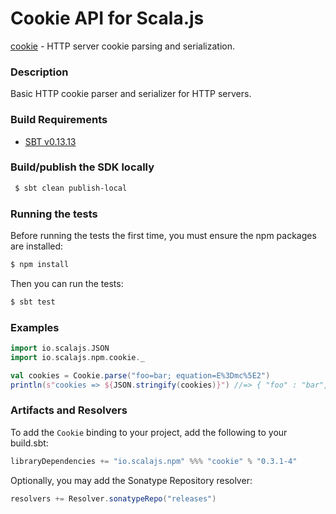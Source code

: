 Cookie API for Scala.js
================================
[cookie](https://www.npmjs.com/package/cookie) - HTTP server cookie parsing and serialization.

### Description

Basic HTTP cookie parser and serializer for HTTP servers.

<a name="build_requirements"></a>
### Build Requirements

* [SBT v0.13.13](http://www.scala-sbt.org/download.html)

<a name="building_sdk"></a>
### Build/publish the SDK locally

```bash
 $ sbt clean publish-local
```

### Running the tests

Before running the tests the first time, you must ensure the npm packages are installed:

```bash
$ npm install
```

Then you can run the tests:

```bash
$ sbt test
```

### Examples

```scala
import io.scalajs.JSON
import io.scalajs.npm.cookie._

val cookies = Cookie.parse("foo=bar; equation=E%3Dmc%5E2")
println(s"cookies => ${JSON.stringify(cookies)}") //=> { "foo" : "bar", "equation" : "E=mc^2" }
```

### Artifacts and Resolvers

To add the `Cookie` binding to your project, add the following to your build.sbt:  

```sbt
libraryDependencies += "io.scalajs.npm" %%% "cookie" % "0.3.1-4"
```

Optionally, you may add the Sonatype Repository resolver:

```sbt   
resolvers += Resolver.sonatypeRepo("releases") 
```
